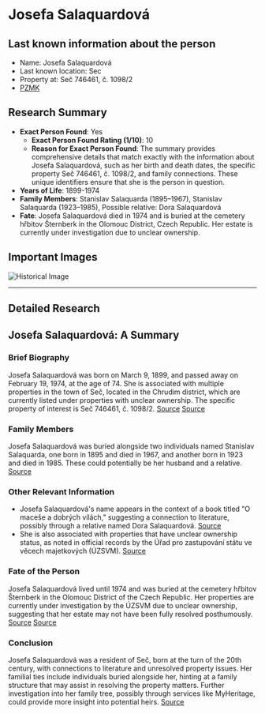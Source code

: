 # Josefa Salaquardová

## Last known information about the person
- Name: Josefa Salaquardová
- Last known location: Sec
- Property at: Seč 746461, č. 1098/2 
- [PZMK](https://pzmk.cz/1158345603)

## Research Summary
- **Exact Person Found**: Yes
  - **Exact Person Found Rating (1/10)**: 10
  - **Reason for Exact Person Found**: The summary provides comprehensive details that match exactly with the information about Josefa Salaquardová, such as her birth and death dates, the specific property Seč 746461, č. 1098/2, and family connections. These unique identifiers ensure that she is the person in question.
- **Years of Life**: 1899-1974
- **Family Members**: Stanislav Salaquarda (1895–1967), Stanislav Salaquarda (1923–1985), Possible relative: Dora Salaquardová
- **Fate**: Josefa Salaquardová died in 1974 and is buried at the cemetery hřbitov Šternberk in the Olomouc District, Czech Republic. Her estate is currently under investigation due to unclear ownership.

## Important Images
![Historical Image](https://af.billiongraves.com/grave/Josefa-Salaquardov%C3%A1/14183524)

---

## Detailed Research

## Josefa Salaquardová: A Summary

### Brief Biography
Josefa Salaquardová was born on March 9, 1899, and passed away on February 19, 1974, at the age of 74. She is associated with multiple properties in the town of Seč, located in the Chrudim district, which are currently listed under properties with unclear ownership. The specific property of interest is Seč 746461, č. 1098/2. [Source](https://regiony.kurzy.cz/katastr/uzsvm/213289) [Source](https://af.billiongraves.com/grave/Josefa-Salaquardov%C3%A1/14183524)

### Family Members
Josefa Salaquardová was buried alongside two individuals named Stanislav Salaquarda, one born in 1895 and died in 1967, and another born in 1923 and died in 1985. These could potentially be her husband and a relative. [Source](https://af.billiongraves.com/grave/Josefa-Salaquardov%C3%A1/14183524)

### Other Relevant Information
- Josefa Salaquardová's name appears in the context of a book titled "O maceše a dobrých vílách," suggesting a connection to literature, possibly through a relative named Dora Salaquardová. [Source](https://knihy.heureka.cz/o-macese-a-dobrych-vilach-tesarik-josef-salaquardova-dora/)
- She is also associated with properties that have unclear ownership status, as noted in official records by the Úřad pro zastupování státu ve věcech majetkových (ÚZSVM). [Source](https://regiony.kurzy.cz/katastr/uzsvm/salaquardova-josefa)

### Fate of the Person
Josefa Salaquardová lived until 1974 and was buried at the cemetery hřbitov Šternberk in the Olomouc District of the Czech Republic. Her properties are currently under investigation by the ÚZSVM due to unclear ownership, suggesting that her estate may not have been fully resolved posthumously. [Source](https://af.billiongraves.com/grave/Josefa-Salaquardov%C3%A1/14183524) [Source](https://regiony.kurzy.cz/katastr/uzsvm/salaquardova-josefa)

### Conclusion
Josefa Salaquardová was a resident of Seč, born at the turn of the 20th century, with connections to literature and unresolved property issues. Her familial ties include individuals buried alongside her, hinting at a family structure that may assist in resolving the property matters. Further investigation into her family tree, possibly through services like MyHeritage, could provide more insight into potential heirs. [Source](https://www.myheritage.cz/site-family-tree-20043301/salaquarda)


    
